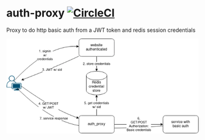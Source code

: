 # auth-proxy [![CircleCI](https://circleci.com/gh/iroco-co/auth-proxy/tree/main.svg?style=svg&circle-token=d38df9072668f34203a01f0cc07763d7ca025db5)](https://circleci.com/gh/iroco-co/auth-proxy/tree/main)

Proxy to do http basic auth from a JWT token and redis session credentials


![schema](doc/auth_token.drawio.png)